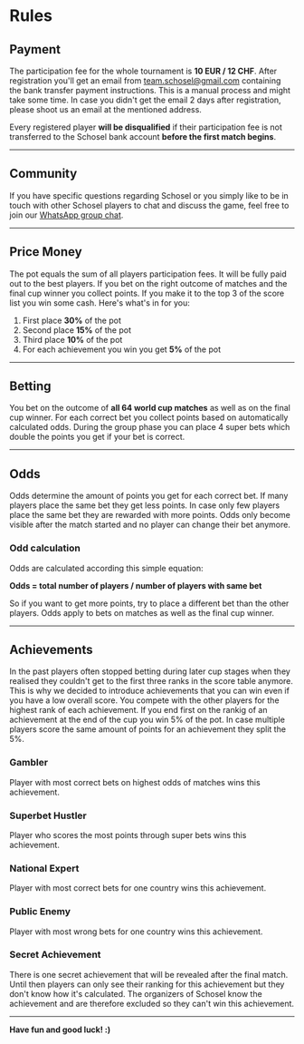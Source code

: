 
# Rules

## Payment
The participation fee for the whole tournament is **10 EUR / 12 CHF**. After registration you'll get an email from [team.schosel@gmail.com](mailto:team.schosel@gmail.com) containing the bank transfer payment instructions. This is a manual process and might take some time. In case you didn't get the email 2 days after registration, please shoot us an email at the mentioned address.

Every registered player **will be disqualified** if their participation fee is not transferred to the Schosel bank account **before the first match begins**.

---

## Community
If you have specific questions regarding Schosel or you simply like to be in touch with other Schosel players to chat and discuss the game, feel free to join our [WhatsApp group chat](https://chat.whatsapp.com/50I08RtgO1LJnDdXetLmL0).

---

## Price Money
The pot equals the sum of all players participation fees. It will be fully paid out to the best players. If you bet on the right outcome of matches and the final cup winner you collect points. If you make it to the top 3 of the score list you win some cash. Here's what's in for you:

  1. First place **30%** of the pot
  2. Second place **15%** of the pot
  3. Third place **10%** of the pot
  4. For each achievement you win you get **5%** of the pot

---

## Betting
You bet on the outcome of **all 64 world cup matches** as well as on the final cup winner. For each correct bet you collect points based on automatically calculated odds. During the group phase you can place 4 super bets which double the points you get if your bet is correct.

---

## Odds
Odds determine the amount of points you get for each correct bet. If many players place the same bet they get less points. In case only few players place the same bet they are rewarded with more points. Odds only become visible after the match started and no player can change their bet anymore.

### Odd calculation
Odds are calculated according this simple equation:

**Odds = total number of players / number of players with same bet**

So if you want to get more points, try to place a different bet than the other players. Odds apply to bets on matches as well as the final cup winner.

---

## Achievements
In the past players often stopped betting during later cup stages when they realised they couldn't get to the first three ranks in the score table anymore. This is why we decided to introduce achievements that you can win even if you have a low overall score. You compete with the other players for the highest rank of each achievement. If you end first on the rankig of an achievement at the end of the cup you win 5% of the pot. In case multiple players score the same amount of points for an achievement they split the 5%.

### Gambler
Player with most correct bets on highest odds of matches wins this achievement.

### Superbet Hustler
Player who scores the most points through super bets wins this achievement.

### National Expert
Player with most correct bets for one country wins this achievement.

### Public Enemy
Player with most wrong bets for one country wins this achievement.

### Secret Achievement
There is one secret achievement that will be revealed after the final match. Until then players can only see their ranking for this achievement but they don't know how it's calculated. The organizers of Schosel know the achievement and are therefore excluded so they can't win this achievement.

---

**Have fun and good luck! :)**
